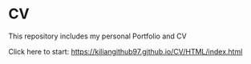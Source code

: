 # CV
This repository includes my personal Portfolio and CV

Click here to start: https://kiliangithub97.github.io/CV/HTML/index.html
